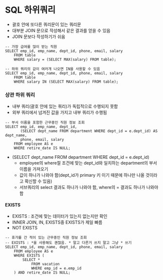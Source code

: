 # SQL 하위쿼리

- 괄호 안에 또다른 쿼리문이 있는 쿼리문
- 대부분 JOIN 문으로 작성해서 같은 결과를 얻을 수 있음
- JOIN 문보다 작성하기가 쉬움

```
-- 가장 급여를 많이 받는 직원
SELECT emp_id, emp_name, dept_id, phone, email, salary
	FROM table
	WHERE salary = (SELECT MAX(salary) FROM table);

-- 하위 쿼리의 값이 여러개 나오면 IN을 사용할 수 있음
SELECT emp_id, emp_name, dept_id, phone, email, salary
	FROM table
	WHERE salary IN (SELECT MAX(salary) FROM table);  
```

### 상관 하위 쿼리
- 내부 쿼리(괄호 안에 있는 쿼리)가 독립적으로 수행되지 못함
- 외부 쿼리에서 넘겨진 값을 가지고 내부 쿼리가 수행됨

```
-- 부서 이름을 포함한 근무중인 직원 정보 조회
SELECT emp_id, emp_name, dept_id, 
       (SELECT dept_name FROM department WHERE dept_id = e.dept_id) AS dept_name, 
       phone, email, salary
	FROM employee AS e
	WHERE retire_date IS NULL;
```
* (SELECT dept_name FROM department WHERE dept_id = e.dept_id)
    * employee의 where절 조건에 맞는 dept_id와 일치하는 department의 부서 이름을 가져오기
    * 값이 하나가 나와야 함(dept_id가 primary 키 이기 때문에 하나만 나올 것이라고 확신할 수 있음)
    * 서브쿼리의 select 결과도 하나가 나와야 함, where의 = 결과도 하나가 나와야 함

#### EXISTS

* EXISTS : 조건에 맞는 데이터가 있는지 없는지만 확인
* INNER JOIN, IN, EXISTS중 EXISTS가 제일 빠름
* NOT EXISTS

```
-- 휴가를 간 적이 있는 근무중인 직원 정보 조회
-- EXISTS : *을 사용해도 괜찮음. * 말고 다른거 쓰지 말고 그냥 * 쓰기
SELECT emp_id, emp_name, dept_id, phone, email, salary
	FROM employee AS e
	WHERE EXISTS (
        SELECT *
            FROM vacation
            WHERE emp_id = e.emp_id
    ) AND retire_date IS NULL;
```
